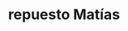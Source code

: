 ---
title: "repuesto Matías"
url: /puerto-esperanza/repuesto-matias/
shop: piezas de automóviles
---
